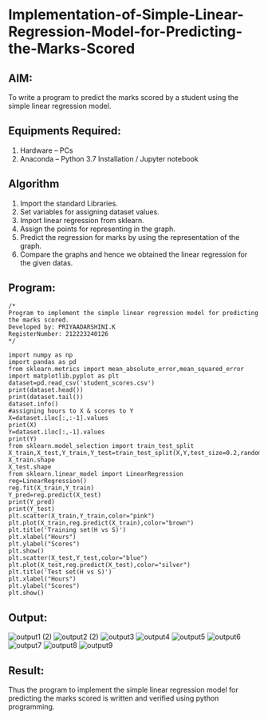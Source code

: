 # Implementation-of-Simple-Linear-Regression-Model-for-Predicting-the-Marks-Scored

## AIM:
To write a program to predict the marks scored by a student using the simple linear regression model.

## Equipments Required:
1. Hardware – PCs
2. Anaconda – Python 3.7 Installation / Jupyter notebook

## Algorithm
1. Import the standard Libraries.
2. Set variables for assigning dataset values.
3. Import linear regression from sklearn.
4. Assign the points for representing in the graph.
5. Predict the regression for marks by using the representation of the graph.
6. Compare the graphs and hence we obtained the linear regression for the given datas.

## Program:
```
/*
Program to implement the simple linear regression model for predicting the marks scored.
Developed by: PRIYAADARSHINI.K
RegisterNumber: 212223240126 
*/
```
```
import numpy as np
import pandas as pd
from sklearn.metrics import mean_absolute_error,mean_squared_error
import matplotlib.pyplot as plt
dataset=pd.read_csv('student_scores.csv')
print(dataset.head())
print(dataset.tail())
dataset.info()
#assigning hours to X & scores to Y
X=dataset.iloc[:,:-1].values
print(X)
Y=dataset.iloc[:,-1].values
print(Y)
from sklearn.model_selection import train_test_split
X_train,X_test,Y_train,Y_test=train_test_split(X,Y,test_size=0.2,random_state=0)
X_train.shape
X_test.shape
from sklearn.linear_model import LinearRegression
reg=LinearRegression()
reg.fit(X_train,Y_train)
Y_pred=reg.predict(X_test)
print(Y_pred)
print(Y_test)
plt.scatter(X_train,Y_train,color="pink")
plt.plot(X_train,reg.predict(X_train),color="brown")
plt.title('Training set(H vs S)')
plt.xlabel("Hours")
plt.ylabel("Scores")
plt.show()
plt.scatter(X_test,Y_test,color="blue")
plt.plot(X_test,reg.predict(X_test),color="silver")
plt.title('Test set(H vs S)')
plt.xlabel("Hours")
plt.ylabel("Scores")
plt.show()
```
## Output:

![output1 (2)](https://github.com/user-attachments/assets/5ee71a2f-7097-4877-bbcd-60f8aca984e2)
![output2 (2)](https://github.com/user-attachments/assets/023383b5-6352-452b-b053-cd95cc9eb0f9)
![output3](https://github.com/user-attachments/assets/5fa9f5d0-3fbf-4c18-a3d0-11b0d211ec97)
![output4](https://github.com/user-attachments/assets/43e9305a-a7f6-463a-9f61-db4c73870530)
![output5](https://github.com/user-attachments/assets/9a77cfe3-e70c-4f6b-b13f-95c6e6fc65b7)
![output6](https://github.com/user-attachments/assets/2e91b574-5340-49d8-87b0-4b9b2e57d09f)
![output7](https://github.com/user-attachments/assets/1504a836-d40b-4771-8ecb-6c02e1c69a65)
![output8](https://github.com/user-attachments/assets/d76cfcd6-3003-41eb-8074-1e5aaf7b2371)
![output9](https://github.com/user-attachments/assets/102c34c5-f070-4fd5-bf86-6f3d50850d78)

## Result:
Thus the program to implement the simple linear regression model for predicting the marks scored is written and verified using python programming.
